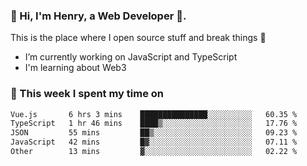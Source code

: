 <!-- [![Click to enter my website](https://github.com/zh30/zh30/assets/7930156/bb82b0df-3fb8-4136-8522-734cd2b27f6a)](https://blog.zhanghe.dev) -->

### 👋 Hi, I'm Henry, a Web Developer 🚀.

This is the place where I open source stuff and break things :rofl:

- I’m currently working on JavaScript and TypeScript
- I'm learning about Web3 

### 💪 This week I spent my time on

<!--START_SECTION:waka-->

```txt
Vue.js       6 hrs 3 mins    ███████████████░░░░░░░░░░   60.35 %
TypeScript   1 hr 46 mins    ████▒░░░░░░░░░░░░░░░░░░░░   17.76 %
JSON         55 mins         ██▒░░░░░░░░░░░░░░░░░░░░░░   09.23 %
JavaScript   42 mins         █▓░░░░░░░░░░░░░░░░░░░░░░░   07.11 %
Other        13 mins         ▓░░░░░░░░░░░░░░░░░░░░░░░░   02.22 %
```

<!--END_SECTION:waka-->
